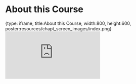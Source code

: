 # About this Course
 
{type: iframe, title:About this Course, width:800, height:600, poster:resources/chapt_screen_images/index.png}
![](https://jhudatascience.org/Adv_Reproducibility_in_Cancer_Informatics//no_toc/index.html)
 

 
